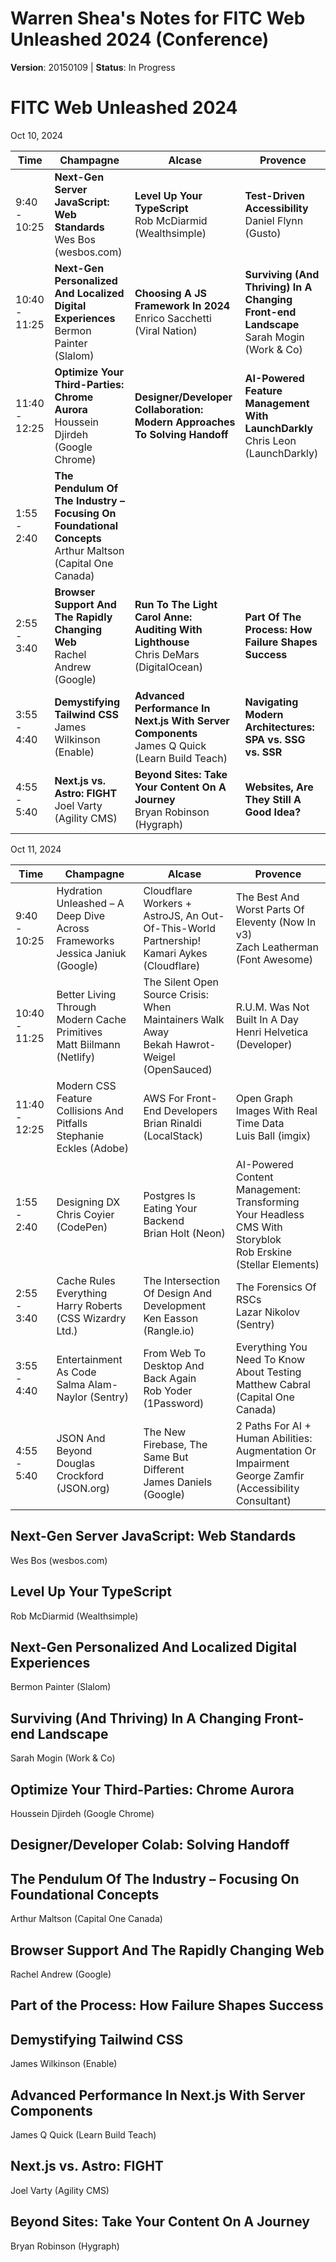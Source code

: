 # Warren Shea's Notes for FITC Web Unleashed 2024 (Conference)
**Version**: 20150109 | **Status**: In Progress

# FITC Web Unleashed 2024

Oct 10, 2024

| Time           | Champagne                                     | Alcase                                | Provence                             |
|----------------|------------------------------------------------|--------------------------------------------|------------------------------------------|
| 9:40 - 10:25  | **Next-Gen Server JavaScript: Web Standards**<br>Wes Bos (wesbos.com) | **Level Up Your TypeScript**<br>Rob McDiarmid (Wealthsimple) | **Test-Driven Accessibility**<br>Daniel Flynn (Gusto) |
| 10:40 - 11:25 | **Next-Gen Personalized And Localized Digital Experiences**<br>Bermon Painter (Slalom) | **Choosing A JS Framework In 2024**<br>Enrico Sacchetti (Viral Nation) | **Surviving (And Thriving) In A Changing Front-end Landscape**<br>Sarah Mogin (Work & Co) |
| 11:40 - 12:25 | **Optimize Your Third-Parties: Chrome Aurora**<br>Houssein Djirdeh (Google Chrome) | **Designer/Developer Collaboration: Modern Approaches To Solving Handoff**| **AI-Powered Feature Management With LaunchDarkly**<br>Chris Leon (LaunchDarkly) |
| 1:55 - 2:40  | **The Pendulum Of The Industry – Focusing On Foundational Concepts**<br>Arthur Maltson (Capital One Canada) |
| 2:55 - 3:40  | **Browser Support And The Rapidly Changing Web**<br>Rachel Andrew (Google) | **Run To The Light Carol Anne: Auditing With Lighthouse**<br>Chris DeMars (DigitalOcean) | **Part Of The Process: How Failure Shapes Success** |
| 3:55 - 4:40  | **Demystifying Tailwind CSS**<br>James Wilkinson (Enable) | **Advanced Performance In Next.js With Server Components**<br>James Q Quick (Learn Build Teach) | **Navigating Modern Architectures: SPA vs. SSG vs. SSR** |
| 4:55 - 5:40  | **Next.js vs. Astro: FIGHT**<br>Joel Varty (Agility CMS) | **Beyond Sites: Take Your Content On A Journey**<br>Bryan Robinson (Hygraph) | **Websites, Are They Still A Good Idea?** |

Oct 11, 2024

| Time           | Champagne                                      | Alcase                                | Provence                               |
|----------------|------------------------------------------------|--------------------------------------------|------------------------------------------|
| 9:40 - 10:25  | Hydration Unleashed – A Deep Dive Across Frameworks<br>Jessica Janiuk (Google) | Cloudflare Workers + AstroJS, An Out-Of-This-World Partnership!<br>Kamari Aykes (Cloudflare) | The Best And Worst Parts Of Eleventy (Now In v3)<br>Zach Leatherman (Font Awesome) |
| 10:40 - 11:25 | Better Living Through Modern Cache Primitives<br>Matt Biilmann (Netlify) | The Silent Open Source Crisis: When Maintainers Walk Away<br>Bekah Hawrot-Weigel (OpenSauced) | R.U.M. Was Not Built In A Day<br>Henri Helvetica (Developer) |
| 11:40 - 12:25 | Modern CSS Feature Collisions And Pitfalls<br>Stephanie Eckles (Adobe) | AWS For Front-End Developers<br>Brian Rinaldi (LocalStack) | Open Graph Images With Real Time Data<br>Luis Ball (imgix) |
| 1:55 - 2:40  | Designing DX<br>Chris Coyier (CodePen) | Postgres Is Eating Your Backend<br>Brian Holt (Neon) | AI-Powered Content Management: Transforming Your Headless CMS With Storyblok<br>Rob Erskine (Stellar Elements) |
| 2:55 - 3:40  | Cache Rules Everything<br>Harry Roberts (CSS Wizardry Ltd.) | The Intersection Of Design And Development<br>Ken Easson (Rangle.io) | The Forensics Of RSCs<br>Lazar Nikolov (Sentry) |
| 3:55 - 4:40  | Entertainment As Code<br>Salma Alam-Naylor (Sentry) | From Web To Desktop And Back Again<br>Rob Yoder (1Password) | Everything You Need To Know About Testing<br>Matthew Cabral (Capital One Canada) |
| 4:55 - 5:40  | JSON And Beyond<br>Douglas Crockford (JSON.org) | The New Firebase, The Same But Different<br>James Daniels (Google) | 2 Paths For AI + Human Abilities: Augmentation Or Impairment<br>George Zamfir (Accessibility Consultant) |

## Next-Gen Server JavaScript: Web Standards
Wes Bos (wesbos.com)

## Level Up Your TypeScript
Rob McDiarmid (Wealthsimple)

## Next-Gen Personalized And Localized Digital Experiences
Bermon Painter (Slalom)

## Surviving (And Thriving) In A Changing Front-end Landscape
Sarah Mogin (Work & Co)

## Optimize Your Third-Parties: Chrome Aurora
Houssein Djirdeh (Google Chrome)

## Designer/Developer Colab: Solving Handoff

## The Pendulum Of The Industry – Focusing On Foundational Concepts
Arthur Maltson (Capital One Canada)

## Browser Support And The Rapidly Changing Web
Rachel Andrew (Google)

## Part of the Process: How Failure Shapes Success

## Demystifying Tailwind CSS
James Wilkinson (Enable)

## Advanced Performance In Next.js With Server Components
James Q Quick (Learn Build Teach)

## Next.js vs. Astro: FIGHT
Joel Varty (Agility CMS)

## Beyond Sites: Take Your Content On A Journey
Bryan Robinson (Hygraph)

